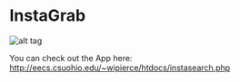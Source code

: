 # InstaGrab
![alt tag](https://github.com/WorldPierce/InstaSearch/blob/master/instagrab.jpg)

You can check out the App here:
http://eecs.csuohio.edu/~wipierce/htdocs/instasearch.php
